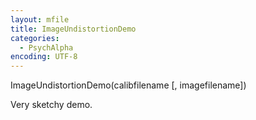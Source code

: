 ```yaml
---
layout: mfile
title: ImageUndistortionDemo
categories:
  - PsychAlpha
encoding: UTF-8
---
```


ImageUndistortionDemo(calibfilename [, imagefilename])

Very sketchy demo.